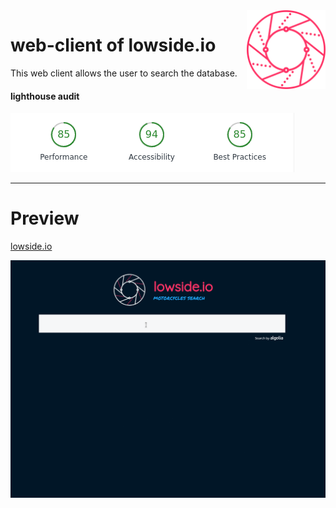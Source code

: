 <img src="https://github.com/lowsideio/graphic-chart/raw/master/logo-png/lowside-logo-red.png" alt="logo-lowside-black" width="25%" align="right" />

# web-client of lowside.io

This web client allows the user to search the database.

#### lighthouse audit
![lighthouse-performance](./illustrations/performance.png)

<hr />

# Preview

<a href="https://lowside.io">lowside.io</a>

![search-illustration](./illustrations/search.gif)
